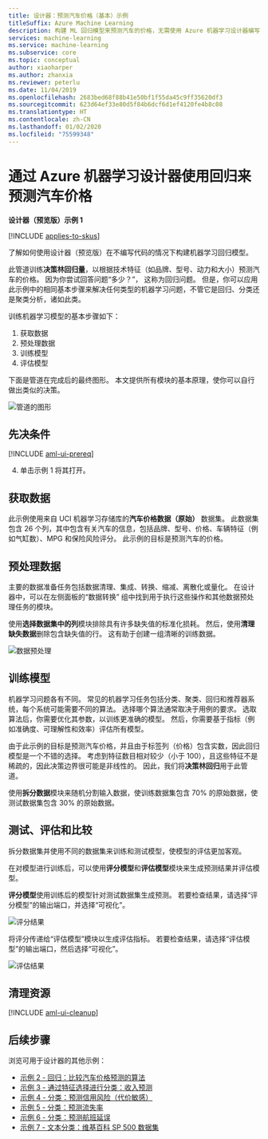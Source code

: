 ```yaml
---
title: 设计器：预测汽车价格（基本）示例
titleSuffix: Azure Machine Learning
description: 构建 ML 回归模型来预测汽车的价格，无需使用 Azure 机器学习设计器编写一行代码。
services: machine-learning
ms.service: machine-learning
ms.subservice: core
ms.topic: conceptual
author: xiaoharper
ms.author: zhanxia
ms.reviewer: peterlu
ms.date: 11/04/2019
ms.openlocfilehash: 2683bed68f88b41e50bf1f55da45c9ff35620df3
ms.sourcegitcommit: 623d64ef33e80d5f84b6dcf6d1ef4120fe4b8c08
ms.translationtype: HT
ms.contentlocale: zh-CN
ms.lasthandoff: 01/02/2020
ms.locfileid: "75599348"
---
```

# <a name="use-regression-to-predict-car-prices-with-azure-machine-learning-designer"></a>通过 Azure 机器学习设计器使用回归来预测汽车价格

**设计器（预览版）示例 1**

[!INCLUDE [applies-to-skus](../../includes/aml-applies-to-enterprise-sku.md)]

了解如何使用设计器（预览版）在不编写代码的情况下构建机器学习回归模型。

此管道训练**决策林回归量**，以根据技术特征（如品牌、型号、动力和大小）预测汽车的价格。 因为你尝试回答问题“多少？”， 这称为回归问题。 但是，你可以应用此示例中的相同基本步骤来解决任何类型的机器学习问题，不管它是回归、分类还是聚类分析，诸如此类。

训练机器学习模型的基本步骤如下：

1. 获取数据
1. 预处理数据
1. 训练模型
1. 评估模型

下面是管道在完成后的最终图形。 本文提供所有模块的基本原理，使你可以自行做出类似的决策。

![管道的图形](./media/how-to-designer-sample-regression-automobile-price-basic/overall-graph.png)

## <a name="prerequisites"></a>先决条件

[!INCLUDE [aml-ui-prereq](../../includes/aml-ui-prereq.md)]

4. 单击示例 1 将其打开。


## <a name="get-the-data"></a>获取数据

此示例使用来自 UCI 机器学习存储库的**汽车价格数据（原始）** 数据集。 此数据集包含 26 个列，其中包含有关汽车的信息，包括品牌、型号、价格、车辆特征（例如气缸数）、MPG 和保险风险评分。 此示例的目标是预测汽车的价格。

## <a name="pre-process-the-data"></a>预处理数据

主要的数据准备任务包括数据清理、集成、转换、缩减、离散化或量化。 在设计器中，可以在左侧面板的“数据转换”  组中找到用于执行这些操作和其他数据预处理任务的模块。

使用**选择数据集中的列**模块排除具有许多缺失值的标准化损耗。 然后，使用**清理缺失数据**删除包含缺失值的行。 这有助于创建一组清晰的训练数据。

![数据预处理](./media/how-to-designer-sample-regression-automobile-price-basic/data-processing.png)

## <a name="train-the-model"></a>训练模型

机器学习问题各有不同。 常见的机器学习任务包括分类、聚类、回归和推荐器系统，每个系统可能需要不同的算法。 选择哪个算法通常取决于用例的要求。 选取算法后，你需要优化其参数，以训练更准确的模型。 然后，你需要基于指标（例如准确度、可理解性和效率）评估所有模型。

由于此示例的目标是预测汽车价格，并且由于标签列（价格）包含实数，因此回归模型是一个不错的选择。 考虑到特征数目相对较少（小于 100），且这些特征不是稀疏的，因此决策边界很可能是非线性的。 因此，我们将**决策林回归**用于此管道。

使用**拆分数据**模块来随机分割输入数据，使训练数据集包含 70% 的原始数据，使测试数据集包含 30% 的原始数据。

## <a name="test-evaluate-and-compare"></a>测试、评估和比较

拆分数据集并使用不同的数据集来训练和测试模型，使模型的评估更加客观。

在对模型进行训练后，可以使用**评分模型**和**评估模型**模块来生成预测结果并评估模型。

**评分模型**使用训练后的模型针对测试数据集生成预测。 若要检查结果，请选择“评分模型”的输出端口，并选择“可视化”。  

![评分结果](./media/how-to-designer-sample-regression-automobile-price-basic/score-result.png)

将评分传递给“评估模型”模块以生成评估指标。  若要检查结果，请选择“评估模型”的输出端口，然后选择“可视化”。  

![评估结果](./media/how-to-designer-sample-regression-automobile-price-basic/evaluate-result.png)

## <a name="clean-up-resources"></a>清理资源

[!INCLUDE [aml-ui-cleanup](../../includes/aml-ui-cleanup.md)]

## <a name="next-steps"></a>后续步骤

浏览可用于设计器的其他示例：

- [示例 2 - 回归：比较汽车价格预测的算法](how-to-designer-sample-regression-automobile-price-compare-algorithms.md)
- [示例 3 - 通过特征选择进行分类：收入预测](service/how-to-designer-sample-classification-predict-income.md)
- [示例 4 - 分类：预测信用风险（代价敏感）](service/how-to-designer-sample-classification-credit-risk-cost-sensitive.md)
- [示例 5 - 分类：预测流失率](service/how-to-designer-sample-classification-churn.md)
- [示例 6 - 分类：预测航班延误](service/how-to-designer-sample-classification-flight-delay.md)
- [示例 7 - 文本分类：维基百科 SP 500 数据集](how-to-designer-sample-text-classification.md)